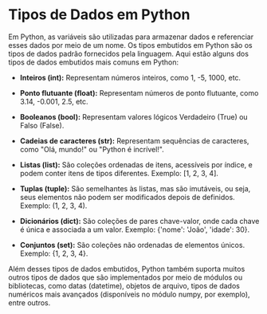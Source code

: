 # Tipos de Dados em Python

Em Python, as variáveis são utilizadas para armazenar dados e referenciar esses dados por meio de um nome. Os tipos embutidos em Python são os tipos de dados padrão fornecidos pela linguagem. Aqui estão alguns dos tipos de dados embutidos mais comuns em Python:

- **Inteiros (int):** Representam números inteiros, como 1, -5, 1000, etc.

- **Ponto flutuante (float):** Representam números de ponto flutuante, como 3.14, -0.001, 2.5, etc.

- **Booleanos (bool):** Representam valores lógicos Verdadeiro (True) ou Falso (False).

- **Cadeias de caracteres (str):** Representam sequências de caracteres, como "Olá, mundo!" ou "Python é incrível!".

- **Listas (list):** São coleções ordenadas de itens, acessíveis por índice, e podem conter itens de tipos diferentes. Exemplo: [1, 2, 3, 4].

- **Tuplas (tuple):** São semelhantes às listas, mas são imutáveis, ou seja, seus elementos não podem ser modificados depois de definidos. Exemplo: (1, 2, 3, 4).

- **Dicionários (dict):** São coleções de pares chave-valor, onde cada chave é única e associada a um valor. Exemplo: {'nome': 'João', 'idade': 30}.

- **Conjuntos (set):** São coleções não ordenadas de elementos únicos. Exemplo: {1, 2, 3, 4}.

Além desses tipos de dados embutidos, Python também suporta muitos outros tipos de dados que são implementados por meio de módulos ou bibliotecas, como datas (datetime), objetos de arquivo, tipos de dados numéricos mais avançados (disponíveis no módulo numpy, por exemplo), entre outros.
